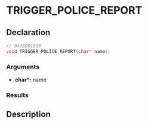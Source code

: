 # TRIGGER_POLICE_REPORT

## Declaration
```cpp
// 0x78D01893
void TRIGGER_POLICE_REPORT(char* name);
```

### Arguments
- **char\*:** name

### Results

## Description
